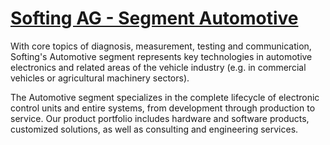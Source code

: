 # [Softing AG - Segment Automotive](https://automotive.softing.com/?setRegion)

With core topics of diagnosis, measurement, testing and communication, Softing's Automotive segment represents key technologies in automotive electronics and related areas of the vehicle industry (e.g. in commercial vehicles or agricultural machinery sectors).

The Automotive segment specializes in the complete lifecycle of electronic control units and entire systems, from development through production to service. Our product portfolio includes hardware and software products, customized solutions, as well as consulting and engineering services.
